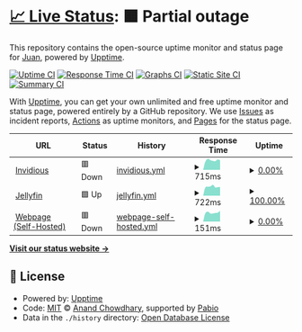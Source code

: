 # [📈 Live Status](https://status.jns.net.ar): <!--live status--> **🟧 Partial outage**

This repository contains the open-source uptime monitor and status page for [Juan](https://jns.net.ar), powered by [Upptime](https://github.com/upptime/upptime).

[![Uptime CI](https://github.com/9h8x/uptime/workflows/Uptime%20CI/badge.svg)](https://github.com/9h8x/uptime/actions?query=workflow%3A%22Uptime+CI%22)
[![Response Time CI](https://github.com/9h8x/uptime/workflows/Response%20Time%20CI/badge.svg)](https://github.com/9h8x/uptime/actions?query=workflow%3A%22Response+Time+CI%22)
[![Graphs CI](https://github.com/9h8x/uptime/workflows/Graphs%20CI/badge.svg)](https://github.com/9h8x/uptime/actions?query=workflow%3A%22Graphs+CI%22)
[![Static Site CI](https://github.com/9h8x/uptime/workflows/Static%20Site%20CI/badge.svg)](https://github.com/9h8x/uptime/actions?query=workflow%3A%22Static+Site+CI%22)
[![Summary CI](https://github.com/9h8x/uptime/workflows/Summary%20CI/badge.svg)](https://github.com/9h8x/uptime/actions?query=workflow%3A%22Summary+CI%22)

With [Upptime](https://upptime.js.org), you can get your own unlimited and free uptime monitor and status page, powered entirely by a GitHub repository. We use [Issues](https://github.com/9h8x/uptime/issues) as incident reports, [Actions](https://github.com/9h8x/uptime/actions) as uptime monitors, and [Pages](https://status.jns.net.ar) for the status page.

<!--start: status pages-->
<!-- This summary is generated by Upptime (https://github.com/upptime/upptime) -->
<!-- Do not edit this manually, your changes will be overwritten -->
<!-- prettier-ignore -->
| URL | Status | History | Response Time | Uptime |
| --- | ------ | ------- | ------------- | ------ |
| <img alt="" src="https://icons.duckduckgo.com/ip3/invidious.jns.net.ar.ico" height="13"> [Invidious](https://invidious.jns.net.ar/) | 🟥 Down | [invidious.yml](https://github.com/9h8x/uptime/commits/HEAD/history/invidious.yml) | <details><summary><img alt="Response time graph" src="./graphs/invidious/response-time-week.png" height="20"> 715ms</summary><br><a href="https://status.jns.net.ar/history/invidious"><img alt="Response time 823" src="https://img.shields.io/endpoint?url=https%3A%2F%2Fraw.githubusercontent.com%2F9h8x%2Fuptime%2FHEAD%2Fapi%2Finvidious%2Fresponse-time.json"></a><br><a href="https://status.jns.net.ar/history/invidious"><img alt="24-hour response time 926" src="https://img.shields.io/endpoint?url=https%3A%2F%2Fraw.githubusercontent.com%2F9h8x%2Fuptime%2FHEAD%2Fapi%2Finvidious%2Fresponse-time-day.json"></a><br><a href="https://status.jns.net.ar/history/invidious"><img alt="7-day response time 715" src="https://img.shields.io/endpoint?url=https%3A%2F%2Fraw.githubusercontent.com%2F9h8x%2Fuptime%2FHEAD%2Fapi%2Finvidious%2Fresponse-time-week.json"></a><br><a href="https://status.jns.net.ar/history/invidious"><img alt="30-day response time 868" src="https://img.shields.io/endpoint?url=https%3A%2F%2Fraw.githubusercontent.com%2F9h8x%2Fuptime%2FHEAD%2Fapi%2Finvidious%2Fresponse-time-month.json"></a><br><a href="https://status.jns.net.ar/history/invidious"><img alt="1-year response time 823" src="https://img.shields.io/endpoint?url=https%3A%2F%2Fraw.githubusercontent.com%2F9h8x%2Fuptime%2FHEAD%2Fapi%2Finvidious%2Fresponse-time-year.json"></a></details> | <details><summary><a href="https://status.jns.net.ar/history/invidious">0.00%</a></summary><a href="https://status.jns.net.ar/history/invidious"><img alt="All-time uptime 88.75%" src="https://img.shields.io/endpoint?url=https%3A%2F%2Fraw.githubusercontent.com%2F9h8x%2Fuptime%2FHEAD%2Fapi%2Finvidious%2Fuptime.json"></a><br><a href="https://status.jns.net.ar/history/invidious"><img alt="24-hour uptime 0.00%" src="https://img.shields.io/endpoint?url=https%3A%2F%2Fraw.githubusercontent.com%2F9h8x%2Fuptime%2FHEAD%2Fapi%2Finvidious%2Fuptime-day.json"></a><br><a href="https://status.jns.net.ar/history/invidious"><img alt="7-day uptime 0.00%" src="https://img.shields.io/endpoint?url=https%3A%2F%2Fraw.githubusercontent.com%2F9h8x%2Fuptime%2FHEAD%2Fapi%2Finvidious%2Fuptime-week.json"></a><br><a href="https://status.jns.net.ar/history/invidious"><img alt="30-day uptime 67.05%" src="https://img.shields.io/endpoint?url=https%3A%2F%2Fraw.githubusercontent.com%2F9h8x%2Fuptime%2FHEAD%2Fapi%2Finvidious%2Fuptime-month.json"></a><br><a href="https://status.jns.net.ar/history/invidious"><img alt="1-year uptime 88.75%" src="https://img.shields.io/endpoint?url=https%3A%2F%2Fraw.githubusercontent.com%2F9h8x%2Fuptime%2FHEAD%2Fapi%2Finvidious%2Fuptime-year.json"></a></details>
| <img alt="" src="https://icons.duckduckgo.com/ip3/jelly.jns.net.ar.ico" height="13"> [Jellyfin](https://jelly.jns.net.ar/) | 🟩 Up | [jellyfin.yml](https://github.com/9h8x/uptime/commits/HEAD/history/jellyfin.yml) | <details><summary><img alt="Response time graph" src="./graphs/jellyfin/response-time-week.png" height="20"> 722ms</summary><br><a href="https://status.jns.net.ar/history/jellyfin"><img alt="Response time 742" src="https://img.shields.io/endpoint?url=https%3A%2F%2Fraw.githubusercontent.com%2F9h8x%2Fuptime%2FHEAD%2Fapi%2Fjellyfin%2Fresponse-time.json"></a><br><a href="https://status.jns.net.ar/history/jellyfin"><img alt="24-hour response time 747" src="https://img.shields.io/endpoint?url=https%3A%2F%2Fraw.githubusercontent.com%2F9h8x%2Fuptime%2FHEAD%2Fapi%2Fjellyfin%2Fresponse-time-day.json"></a><br><a href="https://status.jns.net.ar/history/jellyfin"><img alt="7-day response time 722" src="https://img.shields.io/endpoint?url=https%3A%2F%2Fraw.githubusercontent.com%2F9h8x%2Fuptime%2FHEAD%2Fapi%2Fjellyfin%2Fresponse-time-week.json"></a><br><a href="https://status.jns.net.ar/history/jellyfin"><img alt="30-day response time 728" src="https://img.shields.io/endpoint?url=https%3A%2F%2Fraw.githubusercontent.com%2F9h8x%2Fuptime%2FHEAD%2Fapi%2Fjellyfin%2Fresponse-time-month.json"></a><br><a href="https://status.jns.net.ar/history/jellyfin"><img alt="1-year response time 742" src="https://img.shields.io/endpoint?url=https%3A%2F%2Fraw.githubusercontent.com%2F9h8x%2Fuptime%2FHEAD%2Fapi%2Fjellyfin%2Fresponse-time-year.json"></a></details> | <details><summary><a href="https://status.jns.net.ar/history/jellyfin">100.00%</a></summary><a href="https://status.jns.net.ar/history/jellyfin"><img alt="All-time uptime 96.43%" src="https://img.shields.io/endpoint?url=https%3A%2F%2Fraw.githubusercontent.com%2F9h8x%2Fuptime%2FHEAD%2Fapi%2Fjellyfin%2Fuptime.json"></a><br><a href="https://status.jns.net.ar/history/jellyfin"><img alt="24-hour uptime 100.00%" src="https://img.shields.io/endpoint?url=https%3A%2F%2Fraw.githubusercontent.com%2F9h8x%2Fuptime%2FHEAD%2Fapi%2Fjellyfin%2Fuptime-day.json"></a><br><a href="https://status.jns.net.ar/history/jellyfin"><img alt="7-day uptime 100.00%" src="https://img.shields.io/endpoint?url=https%3A%2F%2Fraw.githubusercontent.com%2F9h8x%2Fuptime%2FHEAD%2Fapi%2Fjellyfin%2Fuptime-week.json"></a><br><a href="https://status.jns.net.ar/history/jellyfin"><img alt="30-day uptime 99.86%" src="https://img.shields.io/endpoint?url=https%3A%2F%2Fraw.githubusercontent.com%2F9h8x%2Fuptime%2FHEAD%2Fapi%2Fjellyfin%2Fuptime-month.json"></a><br><a href="https://status.jns.net.ar/history/jellyfin"><img alt="1-year uptime 96.43%" src="https://img.shields.io/endpoint?url=https%3A%2F%2Fraw.githubusercontent.com%2F9h8x%2Fuptime%2FHEAD%2Fapi%2Fjellyfin%2Fuptime-year.json"></a></details>
| <img alt="" src="https://icons.duckduckgo.com/ip3/jns.net.ar.ico" height="13"> [Webpage (Self-Hosted)](https://jns.net.ar) | 🟥 Down | [webpage-self-hosted.yml](https://github.com/9h8x/uptime/commits/HEAD/history/webpage-self-hosted.yml) | <details><summary><img alt="Response time graph" src="./graphs/webpage-self-hosted/response-time-week.png" height="20"> 151ms</summary><br><a href="https://status.jns.net.ar/history/webpage-self-hosted"><img alt="Response time 346" src="https://img.shields.io/endpoint?url=https%3A%2F%2Fraw.githubusercontent.com%2F9h8x%2Fuptime%2FHEAD%2Fapi%2Fwebpage-self-hosted%2Fresponse-time.json"></a><br><a href="https://status.jns.net.ar/history/webpage-self-hosted"><img alt="24-hour response time 108" src="https://img.shields.io/endpoint?url=https%3A%2F%2Fraw.githubusercontent.com%2F9h8x%2Fuptime%2FHEAD%2Fapi%2Fwebpage-self-hosted%2Fresponse-time-day.json"></a><br><a href="https://status.jns.net.ar/history/webpage-self-hosted"><img alt="7-day response time 151" src="https://img.shields.io/endpoint?url=https%3A%2F%2Fraw.githubusercontent.com%2F9h8x%2Fuptime%2FHEAD%2Fapi%2Fwebpage-self-hosted%2Fresponse-time-week.json"></a><br><a href="https://status.jns.net.ar/history/webpage-self-hosted"><img alt="30-day response time 162" src="https://img.shields.io/endpoint?url=https%3A%2F%2Fraw.githubusercontent.com%2F9h8x%2Fuptime%2FHEAD%2Fapi%2Fwebpage-self-hosted%2Fresponse-time-month.json"></a><br><a href="https://status.jns.net.ar/history/webpage-self-hosted"><img alt="1-year response time 346" src="https://img.shields.io/endpoint?url=https%3A%2F%2Fraw.githubusercontent.com%2F9h8x%2Fuptime%2FHEAD%2Fapi%2Fwebpage-self-hosted%2Fresponse-time-year.json"></a></details> | <details><summary><a href="https://status.jns.net.ar/history/webpage-self-hosted">0.00%</a></summary><a href="https://status.jns.net.ar/history/webpage-self-hosted"><img alt="All-time uptime 18.55%" src="https://img.shields.io/endpoint?url=https%3A%2F%2Fraw.githubusercontent.com%2F9h8x%2Fuptime%2FHEAD%2Fapi%2Fwebpage-self-hosted%2Fuptime.json"></a><br><a href="https://status.jns.net.ar/history/webpage-self-hosted"><img alt="24-hour uptime 0.00%" src="https://img.shields.io/endpoint?url=https%3A%2F%2Fraw.githubusercontent.com%2F9h8x%2Fuptime%2FHEAD%2Fapi%2Fwebpage-self-hosted%2Fuptime-day.json"></a><br><a href="https://status.jns.net.ar/history/webpage-self-hosted"><img alt="7-day uptime 0.00%" src="https://img.shields.io/endpoint?url=https%3A%2F%2Fraw.githubusercontent.com%2F9h8x%2Fuptime%2FHEAD%2Fapi%2Fwebpage-self-hosted%2Fuptime-week.json"></a><br><a href="https://status.jns.net.ar/history/webpage-self-hosted"><img alt="30-day uptime 0.00%" src="https://img.shields.io/endpoint?url=https%3A%2F%2Fraw.githubusercontent.com%2F9h8x%2Fuptime%2FHEAD%2Fapi%2Fwebpage-self-hosted%2Fuptime-month.json"></a><br><a href="https://status.jns.net.ar/history/webpage-self-hosted"><img alt="1-year uptime 18.55%" src="https://img.shields.io/endpoint?url=https%3A%2F%2Fraw.githubusercontent.com%2F9h8x%2Fuptime%2FHEAD%2Fapi%2Fwebpage-self-hosted%2Fuptime-year.json"></a></details>

<!--end: status pages-->

[**Visit our status website →**](https://status.jns.net.ar)

## 📄 License

- Powered by: [Upptime](https://github.com/upptime/upptime)
- Code: [MIT](./LICENSE) © [Anand Chowdhary](https://anandchowdhary.com), supported by [Pabio](https://pabio.com)
- Data in the `./history` directory: [Open Database License](https://opendatacommons.org/licenses/odbl/1-0/)
